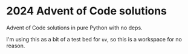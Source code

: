 # 2024 Advent of Code solutions

Advent of Code solutions in pure Python with no deps.

I'm using this as a bit of a test bed for `uv`, so this is a workspace for no reason.
